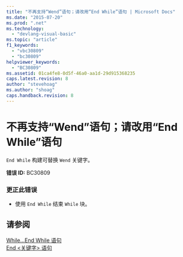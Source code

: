 ```yaml
---
title: "不再支持“Wend”语句；请改用“End While”语句 | Microsoft Docs"
ms.date: "2015-07-20"
ms.prod: ".net"
ms.technology: 
  - "devlang-visual-basic"
ms.topic: "article"
f1_keywords: 
  - "vbc30809"
  - "bc30809"
helpviewer_keywords: 
  - "BC30809"
ms.assetid: 01ca4fe8-0d5f-46a0-aa1d-29d915368235
caps.latest.revision: 8
author: "stevehoag"
ms.author: "shoag"
caps.handback.revision: 8
---
```

# 不再支持“Wend”语句；请改用“End While”语句
`End While` 构建可替换 `Wend` 关键字。  
  
 **错误 ID:** BC30809  
  
### 更正此错误  
  
-   使用 `End While` 结束 `While` 块。  
  
## 请参阅  
 [While...End While 语句](../../visual-basic/language-reference/statements/while-end-while-statement.md)   
 [End \<关键字\> 语句](../../visual-basic/language-reference/statements/end-keyword-statement.md)